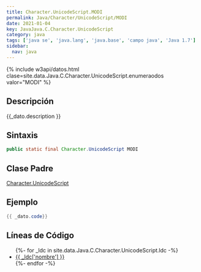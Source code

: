 ```yaml
---
title: Character.UnicodeScript.MODI
permalink: Java/Character/UnicodeScript/MODI
date: 2021-01-04
key: JavaJava.C.Character.UnicodeScript
category: java
tags: ['java se', 'java.lang', 'java.base', 'campo java', 'Java 1.7']
sidebar: 
  nav: java
---
```


{% include w3api/datos.html clase=site.data.Java.C.Character.UnicodeScript.enumeraodos valor="MODI" %}

## Descripción
{{_dato.description }}

## Sintaxis
~~~java
public static final Character.UnicodeScript MODI
~~~

## Clase Padre
[Character.UnicodeScript](/Java/Character/UnicodeScript/)

## Ejemplo
~~~java
{{ _dato.code}}
~~~

## Líneas de Código
<ul>
{%- for _ldc in site.data.Java.C.Character.UnicodeScript.ldc -%}
   <li>
       <a href="{{_ldc['url'] }}">{{ _ldc['nombre'] }}</a>
   </li>
{%- endfor -%}
</ul>

